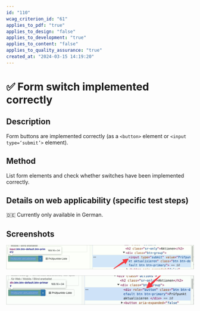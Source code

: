 ```yaml
---
id: "110"
wcag_criterion_id: "61"
applies_to_pdf: "true"
applies_to_design: "false"
applies_to_development: "true"
applies_to_content: "false"
applies_to_quality_assurance: "true"
created_at: "2024-03-15 14:19:20"
---
```


# ✅ Form switch implemented correctly

## Description

Form buttons are implemented correctly (as a `<button>` element or `<input type=‘submit’>` element).

## Method

List form elements and check whether switches have been implemented correctly.

## Details on web applicability (specific test steps)

🇩🇪 Currently only available in German.

## Screenshots

![Ein korrekt umgesetzter Schalter](images/ein-korrekt-umgesetzter-schalter.png)

![Ein mit ARIA umgesetzter Schalter](images/ein-mit-aria-umgesetzter-schalter.png)